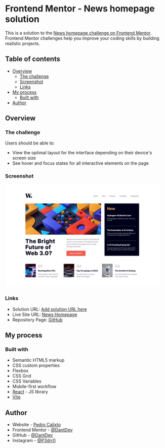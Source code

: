 # Frontend Mentor - News homepage solution

This is a solution to the [News homepage challenge on Frontend Mentor](https://www.frontendmentor.io/challenges/news-homepage-H6SWTa1MFl). Frontend Mentor challenges help you improve your coding skills by building realistic projects.

## Table of contents

- [Overview](#overview)
  - [The challenge](#the-challenge)
  - [Screenshot](#screenshot)
  - [Links](#links)
- [My process](#my-process)
  - [Built with](#built-with)
- [Author](#author)

## Overview

### The challenge

Users should be able to:

- View the optimal layout for the interface depending on their device's screen size
- See hover and focus states for all interactive elements on the page

### Screenshot

![](./Screenshot.png)

### Links

- Solution URL: [Add solution URL here](https://your-solution-url.com)
- Live Site URL: [News Homepage](https://remarkable-marzipan-76ed08.netlify.app/)
- Repository Page: [GitHub](https://github.com/DantDev/news-homepage)

## My process

### Built with

- Semantic HTML5 markup
- CSS custom properties
- Flexbox
- CSS Grid
- CSS Variables
- Mobile-first workflow
- [React](https://reactjs.org/) - JS library
- [Vite](https://vitejs.dev/)

## Author

- Website - [Pedro Calixto](https://wondrous-chaja-b0f2e7.netlify.app/)
- Frontend Mentor - [@DantDev](https://www.frontendmentor.io/profile/DantDev)
- GitHub - [@DantDev](https://github.com/DantDev)
- Instagram - [@P3drr0](https://www.instagram.com/p3drr0)

